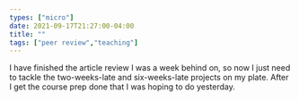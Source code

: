 ```yaml
---
types: ["micro"]
date: 2021-09-17T21:27:00-04:00
title: ""
tags: ["peer review","teaching"]
---
```

I have finished the article review I was a week behind on, so now I just need to tackle the two-weeks-late and six-weeks-late projects on my plate. After I get the course prep done that I was hoping to do yesterday.
